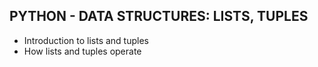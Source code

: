 ## PYTHON - DATA STRUCTURES: LISTS, TUPLES

- Introduction to lists and tuples
- How lists and tuples operate
